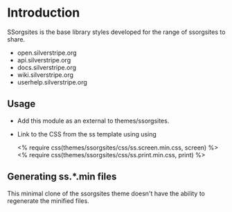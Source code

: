 # Introduction

SSorgsites is the base library styles developed for the range of ssorgsites to share. 

 * open.silverstripe.org
 * api.silverstripe.org
 * docs.silverstripe.org
 * wiki.silverstripe.org
 * userhelp.silverstripe.org

## Usage

 * Add this module as an external to themes/ssorgsites.
 * Link to the CSS from the ss template using using
	
	<% require css(themes/ssorgsites/css/ss.screen.min.css, screen) %>
	<% require css(themes/ssorgsites/css/ss.print.min.css, print) %>
	
## Generating ss.*.min files

This minimal clone of the ssorgsites theme doesn't have the ability to regenerate the minified files.
